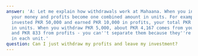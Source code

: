 ```yaml
---
answer: 'A: Let me explain how withdrawals work at Mahaana. When you invest with us,
  your money and profits become one combined amount in units. For example, if you
  invested PKR 50,000 and earned PKR 10,000 in profits, your total PKR 60,000 is combined
  in units. When you withdraw PKR 5,000, about PKR 4,167 comes from your investment
  and PKR 833 from profits - you can''t separate them because they''re mixed together
  in each unit.'
question: Can I just withdraw my profits and leave my investment?
---
```

